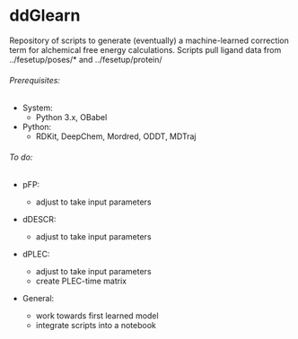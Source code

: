 # ddGlearn

Repository of scripts to generate (eventually) a machine-learned correction term for alchemical free energy calculations.
Scripts pull ligand data from ../fesetup/poses/* and ../fesetup/protein/

###### Prerequisites:
- System: 
	- Python 3.x, OBabel
- Python: 
	- RDKit, DeepChem, Mordred, ODDT, MDTraj

###### To do:
- pFP:
	- adjust to take input parameters
- dDESCR:
	- adjust to take input parameters
- dPLEC:
	- adjust to take input parameters
	- create PLEC-time matrix

- General:
	- work towards first learned model
	- integrate scripts into a notebook 


